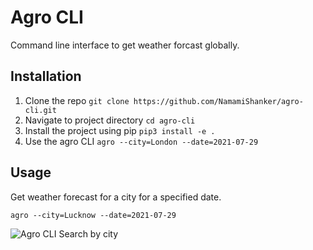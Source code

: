 # Agro CLI

Command line interface to get weather forcast globally.

## Installation

1. Clone the repo `git clone https://github.com/NamamiShanker/agro-cli.git`
2. Navigate to project directory `cd agro-cli`
3. Install the project using pip `pip3 install -e .`
4. Use the agro CLI  `agro --city=London --date=2021-07-29`

## Usage

Get weather forecast for a city for a specified date.
```
agro --city=Lucknow --date=2021-07-29
```
![Agro CLI Search by city](https://imgur.com/a/vegaZvl)
